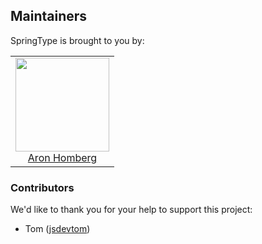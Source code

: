 ## Maintainers

SpringType is brought to you by:

<table>
  <tbody>
    <tr>
      <td align="center">
        <img width="150" height="150"
        src="https://avatars3.githubusercontent.com/u/454817?v=4&s=150">
        </br>
        <a href="https://github.com/kyr0">Aron Homberg</a>
      </td>
    </tr>
  <tbody>
</table>

### Contributors

We'd like to thank you for your help to support this project:

- Tom ([jsdevtom](https://github.com/jsdevtom))
